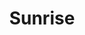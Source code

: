 ---
layout: product
product_id: 6628428906558
style: dark
id: 6628428906558
title: Sunrise
body_html: >-
  <p>Handcrafted in Ottawa, Ontario.</p>

  <p>I originally made these prints for my apartment so I could proudly say that all the artwork in the place was original content. After moving to my new house and setting up my home office, they caused a lot of interest. So now you can have these in your home as well.</p>
vendor: Connell McCarthy
product_type: Fine art
created_at: 2021-07-27T17:02:08-04:00
handle: sunrise
updated_at: 2022-01-23T11:51:05-05:00
published_at: 2021-07-27T17:09:56-04:00
template_suffix: dark
status: active
published_scope: global
tags: abstract
admin_graphql_api_id: gid://shopify/Product/6628428906558
variants:
  - id: 39544989024318
    product_id: 6628428906558
    title: 8x10" / Black & White
    price: "45.00"
    sku: CM-DP-B5-02-XXS
    position: 1
    inventory_policy: deny
    compare_at_price: null
    fulfillment_service: manual
    inventory_management: null
    option1: 8x10"
    option2: Black & White
    option3: null
    created_at: 2021-07-27T17:02:08-04:00
    updated_at: 2021-08-30T12:02:59-04:00
    taxable: false
    barcode: null
    grams: 208
    image_id: 28624634282046
    weight: 0.208
    weight_unit: kg
    inventory_item_id: 41639416528958
    inventory_quantity: 0
    old_inventory_quantity: 0
    requires_shipping: true
    admin_graphql_api_id: gid://shopify/ProductVariant/39544989024318
  - id: 39544989057086
    product_id: 6628428906558
    title: 16x20" / Black & White
    price: "85.00"
    sku: CM-DP-B5-02-XS
    position: 2
    inventory_policy: deny
    compare_at_price: null
    fulfillment_service: manual
    inventory_management: null
    option1: 16x20"
    option2: Black & White
    option3: null
    created_at: 2021-07-27T17:02:08-04:00
    updated_at: 2021-08-30T12:05:50-04:00
    taxable: false
    barcode: null
    grams: 208
    image_id: 28624634282046
    weight: 0.208
    weight_unit: kg
    inventory_item_id: 41639416561726
    inventory_quantity: 0
    old_inventory_quantity: 0
    requires_shipping: true
    admin_graphql_api_id: gid://shopify/ProductVariant/39544989057086
  - id: 39544989089854
    product_id: 6628428906558
    title: 20x24" / Black & White
    price: "100.00"
    sku: CM-GP-B5-02-S
    position: 3
    inventory_policy: deny
    compare_at_price: null
    fulfillment_service: manual
    inventory_management: null
    option1: 20x24"
    option2: Black & White
    option3: null
    created_at: 2021-07-27T17:02:08-04:00
    updated_at: 2021-08-30T12:05:51-04:00
    taxable: false
    barcode: null
    grams: 208
    image_id: 28624634282046
    weight: 0.208
    weight_unit: kg
    inventory_item_id: 41639416594494
    inventory_quantity: 0
    old_inventory_quantity: 0
    requires_shipping: true
    admin_graphql_api_id: gid://shopify/ProductVariant/39544989089854
  - id: 39544989122622
    product_id: 6628428906558
    title: 24x30" / Black & White
    price: "120.00"
    sku: CM-GP-B5-02-M
    position: 4
    inventory_policy: deny
    compare_at_price: null
    fulfillment_service: manual
    inventory_management: null
    option1: 24x30"
    option2: Black & White
    option3: null
    created_at: 2021-07-27T17:02:08-04:00
    updated_at: 2021-08-30T12:02:59-04:00
    taxable: false
    barcode: null
    grams: 208
    image_id: 28624634282046
    weight: 0.208
    weight_unit: kg
    inventory_item_id: 41639416627262
    inventory_quantity: 0
    old_inventory_quantity: 0
    requires_shipping: true
    admin_graphql_api_id: gid://shopify/ProductVariant/39544989122622
  - id: 39544989155390
    product_id: 6628428906558
    title: 24x36" / Black & White
    price: "135.00"
    sku: CM-GP-B5-02-L
    position: 5
    inventory_policy: deny
    compare_at_price: null
    fulfillment_service: manual
    inventory_management: null
    option1: 24x36"
    option2: Black & White
    option3: null
    created_at: 2021-07-27T17:02:08-04:00
    updated_at: 2021-08-30T12:02:59-04:00
    taxable: false
    barcode: null
    grams: 208
    image_id: 28624634282046
    weight: 0.208
    weight_unit: kg
    inventory_item_id: 41639416660030
    inventory_quantity: 0
    old_inventory_quantity: 0
    requires_shipping: true
    admin_graphql_api_id: gid://shopify/ProductVariant/39544989155390
  - id: 39544989188158
    product_id: 6628428906558
    title: 30x36" / Black & White
    price: "190.00"
    sku: CM-GP-B5-02-XL
    position: 6
    inventory_policy: deny
    compare_at_price: null
    fulfillment_service: manual
    inventory_management: null
    option1: 30x36"
    option2: Black & White
    option3: null
    created_at: 2021-07-27T17:02:08-04:00
    updated_at: 2021-08-30T12:05:51-04:00
    taxable: false
    barcode: null
    grams: 208
    image_id: 28624634282046
    weight: 0.208
    weight_unit: kg
    inventory_item_id: 41639416692798
    inventory_quantity: 0
    old_inventory_quantity: 0
    requires_shipping: true
    admin_graphql_api_id: gid://shopify/ProductVariant/39544989188158
  - id: 39544989220926
    product_id: 6628428906558
    title: 30x40" / Black & White
    price: "195.00"
    sku: CM-GP-B5-02-XXL
    position: 7
    inventory_policy: deny
    compare_at_price: null
    fulfillment_service: manual
    inventory_management: null
    option1: 30x40"
    option2: Black & White
    option3: null
    created_at: 2021-07-27T17:02:08-04:00
    updated_at: 2021-08-30T12:02:59-04:00
    taxable: false
    barcode: null
    grams: 208
    image_id: 28624634282046
    weight: 0.208
    weight_unit: kg
    inventory_item_id: 41639416725566
    inventory_quantity: 0
    old_inventory_quantity: 0
    requires_shipping: true
    admin_graphql_api_id: gid://shopify/ProductVariant/39544989220926
options:
  - id: 8532503724094
    product_id: 6628428906558
    name: Size
    position: 1
    values:
      - 8x10"
      - 16x20"
      - 20x24"
      - 24x30"
      - 24x36"
      - 30x36"
      - 30x40"
  - id: 8532503756862
    product_id: 6628428906558
    name: Color
    position: 2
    values:
      - Black & White
images:
  - id: 28624634282046
    product_id: 6628428906558
    position: 1
    created_at: 2021-08-30T12:01:16-04:00
    updated_at: 2021-08-30T12:01:20-04:00
    alt: null
    width: 1000
    height: 1500
    src: https://cdn.shopify.com/s/files/1/1624/2355/products/Product-Image-Template---Dark-sunrise.jpg?v=1630339280
    variant_ids:
      - 39544989024318
      - 39544989057086
      - 39544989089854
      - 39544989122622
      - 39544989155390
      - 39544989188158
      - 39544989220926
    admin_graphql_api_id: gid://shopify/ProductImage/28624634282046
  - id: 28545166442558
    product_id: 6628428906558
    position: 2
    created_at: 2021-07-27T17:02:13-04:00
    updated_at: 2021-08-30T12:01:20-04:00
    alt: null
    width: 1440
    height: 1800
    src: https://cdn.shopify.com/s/files/1/1624/2355/products/DSC05434_fbb4e25f-653f-4f6b-a8d6-e78f777c662f.jpg?v=1630339280
    variant_ids: []
    admin_graphql_api_id: gid://shopify/ProductImage/28545166442558
  - id: 28545167949886
    product_id: 6628428906558
    position: 3
    created_at: 2021-07-27T17:05:35-04:00
    updated_at: 2021-08-30T12:01:20-04:00
    alt: null
    width: 2000
    height: 1800
    src: https://cdn.shopify.com/s/files/1/1624/2355/products/PAR_02_0001_f419f647-c908-44f0-aa4e-6f75bd99c2d9.png?v=1630339280
    variant_ids: []
    admin_graphql_api_id: gid://shopify/ProductImage/28545167949886
image:
  id: 28624634282046
  product_id: 6628428906558
  position: 1
  created_at: 2021-08-30T12:01:16-04:00
  updated_at: 2021-08-30T12:01:20-04:00
  alt: null
  width: 1000
  height: 1500
  src: https://cdn.shopify.com/s/files/1/1624/2355/products/Product-Image-Template---Dark-sunrise.jpg?v=1630339280
  variant_ids:
    - 39544989024318
    - 39544989057086
    - 39544989089854
    - 39544989122622
    - 39544989155390
    - 39544989188158
    - 39544989220926
  admin_graphql_api_id: gid://shopify/ProductImage/28624634282046

---